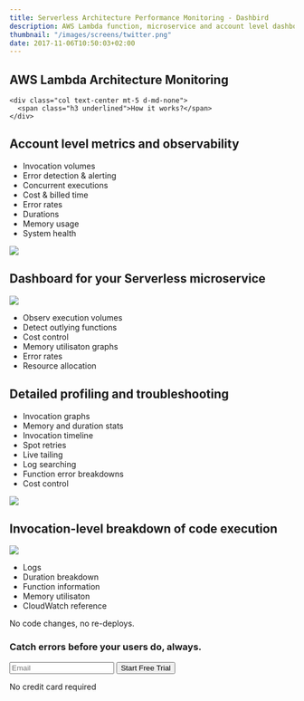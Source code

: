 ```yaml
---
title: Serverless Architecture Performance Monitoring - Dashbird
description: AWS Lambda function, microservice and account level dashboards for actionable performance monitoring and debugging.
thumbnail: "/images/screens/twitter.png"
date: 2017-11-06T10:50:03+02:00
---
```


<section class="container-fluid dark-bg">
  <div class="row">
    <div class="col text-center mt-5 d-none d-md-block">
      <h1>AWS Lambda Architecture Monitoring</h1>
    </div>

    <div class="col text-center mt-5 d-md-none">
      <span class="h3 underlined">How it works?</span>
    </div>
  </div>

  <div class="row justify-content-md-center align-items-center">
    <div class="col-10 mt-3 mx-auto">
      <div class='row'>
        <div class='col text-center pb-3 pt-5'>
          <h2>Account level metrics and observability</h2>
        </div>
      </div>
      <div class="row">
        <div class="col text-center text-md-right">
          <ul class='list-group'>
            <li class='list-group-item'>Invocation volumes</li>
            <li class='list-group-item'>Error detection & alerting</li>
            <li class='list-group-item'>Concurrent executions</li>
            <li class='list-group-item'>Cost & billed time</li>
            <li class='list-group-item'>Error rates</li>
            <li class='list-group-item'>Durations</li>
            <li class='list-group-item'>Memory usage</li>
            <li class='list-group-item'>System health</li>
         </ul>
        </div>
        <div class="col col-md-8 imgs-fluid">
          <img src='/images/features/account-overview.png'>
        </div>
      </div>
    </div>
  </div>

  <div class="row justify-content-md-center align-items-center">
    <div class="col-10 mt-4 mx-auto">
      <div class='row'>
        <div class='col text-center pb-3 pt-5'>
          <h2>Dashboard for your Serverless microservice</h2>
        </div>
      </div>
      <div class="row">
        <div class="col col-md-8 imgs-fluid">
          <img src='/images/features/project-overview.png'>
        </div>
        <div class="col text-center text-md-left">
          <ul class='list-group'>
            <li class='list-group-item'>Observ execution volumes</li>
            <li class='list-group-item'>Detect outlying functions</li>
            <li class='list-group-item'>Cost control</li>
            <li class='list-group-item'>Memory utilisaton graphs</li>
            <li class='list-group-item'>Error rates</li>
            <li class='list-group-item'>Resource allocation</li>
         </ul>
        </div>
      </div>
    </div>
  </div>

  <div class="row justify-content-md-center align-items-center">
    <div class="col-10 p-3 mt-5 mx-auto">
      <div class='row'>
        <div class='col text-center pb-3 pt-5'>
          <h2>Detailed profiling and troubleshooting</h2>
        </div>
      </div>
      <div class="row">
        <div class="col text-center text-md-right">
          <ul class='list-group'>
            <li class='list-group-item'>Invocation graphs</li>
            <li class='list-group-item'>Memory and duration stats</li>
            <li class='list-group-item'>Invocation timeline</li>
            <li class='list-group-item'>Spot retries</li>
            <li class='list-group-item'>Live tailing</li>
            <li class='list-group-item'>Log searching</li>
            <li class='list-group-item'>Function error breakdowns</li>
            <li class='list-group-item'>Cost control</li>
         </ul>
        </div>
        <div class="col col-md-8 imgs-fluid">
          <img src='/images/features/function-monitoring.png'>
        </div>
      </div>
    </div>
  </div>

  <div class="row justify-content-md-center align-items-center">
    <div class="col-10 p-3 mb-4 mt-5 mx-auto">
      <div class='row'>
        <div class='col text-center pb-3 pt-5'>
          <h2>Invocation-level breakdown of code execution</h2>
        </div>
      </div>
      <div class="row">
        <div class="col col-md-8 imgs-fluid">
          <img src='/images/features/dashbird-invocation.png'>
        </div>
        <div class="col text-center text-md-left">
          <ul class='list-group'>
            <li class='list-group-item'>Logs</li>
            <li class='list-group-item'>Duration breakdown</li>
            <li class='list-group-item'>Function information</li>
            <li class='list-group-item'>Memory utilisaton</li>
            <li class='list-group-item'>CloudWatch reference</li>
         </ul>
        </div>
      </div>
    </div>
  </div>
</section>

<section class="container-fluid">
  <div class="row justify-content-md-center">
    <div class="col justify-content-md-center text-center cta-blue bg-cta br-7 mb-8 mt-5 pt-5 pb-5 mx-auto" style="max-width: 832px;" >
      <span class="h1 pt-5">No code changes, no re-deploys.</span>
      <h3 class="mt-3">Catch errors before your users do, always.</h3>
      <div class="row justify-content-md-center">
        <div class="pt-5 pr-5 col-lg-7 mx-auto">
          <form method="get" action="/register">
            <label class="input-group">
              <input type="text" class="form-control" placeholder='Email' name='email' required>
              <button class="input-group-addon">Start Free Trial</button>
            </label>
          </form>
          <p class="text-center small">No credit card required</p>
        </div>
      </div>
    </div>
  </div>
</section>
